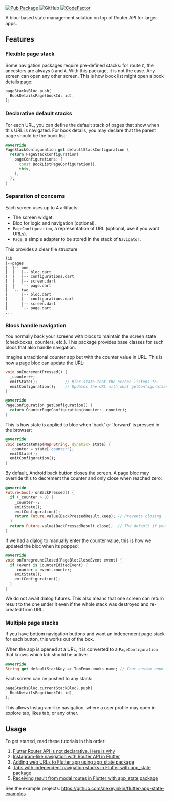 [![Pub Package](https://img.shields.io/pub/v/app_state.svg)](https://pub.dev/packages/app_state)
![GitHub](https://img.shields.io/github/license/alexeyinkin/flutter-app-state)
[![CodeFactor](https://img.shields.io/codefactor/grade/github/alexeyinkin/flutter-app-state?style=flat-square)](https://www.codefactor.io/repository/github/alexeyinkin/flutter-app-state)

A bloc-based state management solution on top of Router API for larger apps.

## Features ##

### Flexible page stack ###

Some navigation packages require pre-defined stacks: for route `C`, the ancestors are always
`B` and `A`. With this package, it is not the case. Any screen can open any other screen.
This is how book list might open a book details page:

```dart
pageStacksBloc.push(
  BookDetailsPage(bookId: id),
);
```

### Declarative default stacks ###

For each URL, you can define the default stack of pages that show when this URL is navigated.
For book details, you may declare that the parent page should be the book list:

```dart
@override
PageStackConfiguration get defaultStackConfiguration {
  return PageStackConfiguration(
    pageConfigurations: [
      const BookListPageConfiguration(),
      this,
    ],
  );
}
```

### Separation of concerns ###

Each screen uses up to 4 artifacts:

- The screen widget.
- Bloc for logic and navigation (optional).
- `PageConfiguration`, a representation of URL (optional, use if you want URLs).
- `Page`, a simple adapter to be stored in the stack of `Navigator`.

This provides a clear file structure:
```
lib
|--pages
|  |-- one
|  |   |-- bloc.dart
|  |   |-- configurations.dart
|  |   |-- screen.dart
|  |   `-- page.dart
|  `-- two
|      |-- bloc.dart
|      |-- configurations.dart
|      |-- screen.dart
|      `-- page.dart
...
```

### Blocs handle navigation ###

You normally back your screens with blocs to maintain the screen state (checkboxes,
counters, etc.). This package provides base classes for such blocs that also handle
navigation.

Imagine a traditional counter app but with the counter value in URL.
This is how a page bloc can update the URL:

```dart
void onIncrementPressed() {
  _counter++;
  emitState();            // Bloc state that the screen listens to.
  emitConfiguration();    // Updates the URL with what getConfiguration() returns.
}

@override
PageConfiguration getConfiguration() {
  return CounterPageConfiguration(counter: _counter);
}
```

This is how state is applied to bloc when 'back' or 'forward' is pressed in the browser:

```dart
@override
void setStateMap(Map<String, dynamic> state) {
  _counter = state['counter'];
  emitState();
  emitConfiguration();
}
```

By default, Android back button closes the screen. A page bloc may override this to decrement
the counter and only close when reached zero:

```dart
@override
Future<bool> onBackPressed() {
  if (_counter > 0) {
    _counter--;
    emitState();
    emitConfiguration();
    return Future.value(BackPressedResult.keep); // Prevents closing.
  }
  return Future.value(BackPressedResult.close);  // The default if you did not override the method.
}
```

If we had a dialog to manually enter the counter value, this is how we updated the bloc
when its popped:

```dart
@override
void onForegroundClosed(PageBlocCloseEvent event) {
  if (event is CounterEditedEvent) {
    _counter = event.counter;
    emitState();
    emitConfiguration();
  }
}
```

We do not await dialog futures. This also means that one screen can return result
to the one under it even if the whole stack was destroyed and re-created from URL.

### Multiple page stacks ###

If you have bottom navigation buttons and want an independent page stack for each button,
this works out of the box.

When the app is opened at a URL, it is converted to a `PageConfiguration` that knows
which tab should be active:

```dart
@override
String get defaultStackKey => TabEnum.books.name; // Your custom enum for tabs.
```

Each screen can be pushed to any stack:

```dart
pageStacksBloc.currentStackBloc?.push(
  BookDetailsPage(bookId: id),
);
```

This allows Instagram-like navigation, where a user profile may open in explore tab,
likes tab, or any other.

## Usage ##

To get started, read these tutorials in this order:

1. [Flutter Router API is not declarative. Here is why](https://medium.com/p/bd962e6bfb91)
2. [Instagram-like navigation with Router API in Flutter](https://medium.com/p/a5851f1024d)
3. [Adding web URLs to Flutter app using app_state package](https://medium.com/p/329cb5a77aac)
4. [Tabs with independent navigation stacks in Flutter with app_state package](https://medium.com/p/cfb52d035da6)
5. [Receiving result from modal routes in Flutter with app_state package](https://medium.com/p/811acedc5214)

See the example projects: https://github.com/alexeyinkin/flutter-app-state-examples
